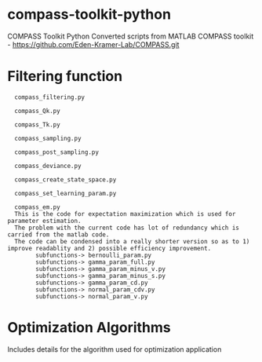# compass-toolkit-python
COMPASS Toolkit Python
Converted scripts from MATLAB COMPASS toolkit - https://github.com/Eden-Kramer-Lab/COMPASS.git
# Filtering function
      compass_filtering.py
      
      compass_Qk.py
      
      compass_Tk.py 
      
      compass_sampling.py
      
      compass_post_sampling.py
      
      compass_deviance.py
      
      compass_create_state_space.py
      
      compass_set_learning_param.py
      
      compass_em.py
      This is the code for expectation maximization which is used for parameter estimation. 
      The problem with the current code has lot of redundancy which is carried from the matlab code.
      The code can be condensed into a really shorter version so as to 1) improve readablity and 2) possible efficiency improvement. 
            subfunctions-> bernoulli_param.py
            subfunctions-> gamma_param_full.py
            subfunctions-> gamma_param_minus_v.py
            subfunctions-> gamma_param_minus_s.py
            subfunctions-> gamma_param_cd.py
            subfunctions-> normal_param_cdv.py
            subfunctions-> normal_param_v.py

# Optimization Algorithms 

Includes details for the algorithm used for optimization application 

